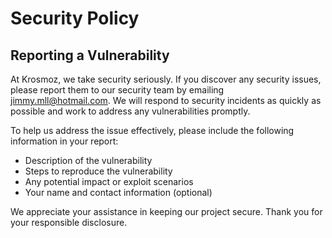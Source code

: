 # Security Policy

## Reporting a Vulnerability

At Krosmoz, we take security seriously. If you discover any security issues, please report them to our security team by emailing [jimmy.mll@hotmail.com](mailto:jimmy.mll@hotmail.com). We will respond to security incidents as quickly as possible and work to address any vulnerabilities promptly.

To help us address the issue effectively, please include the following information in your report:

- Description of the vulnerability
- Steps to reproduce the vulnerability
- Any potential impact or exploit scenarios
- Your name and contact information (optional)

We appreciate your assistance in keeping our project secure. Thank you for your responsible disclosure.
